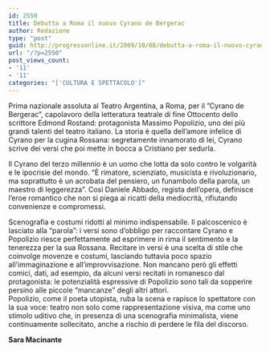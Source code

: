 ```yaml
---
id: 2550
title: Debutta a Roma il nuovo Cyrano de Bergerac
author: Redazione
type: "post"
guid: http://progressonline.it/2009/10/08/debutta-a-roma-il-nuovo-cyrano-de-bergerac/
url: "/?p=2550"
post_views_count:
- '11'
- '11'
categories: "['CULTURA E SPETTACOLO']"
---
```


 Prima nazionale assoluta al Teatro Argentina, a Roma, per il ”Cyrano de Bergerac”, capolavoro della letteratura teatrale di fine Ottocento dello scrittore Edmond Rostand: protagonista Massimo Popolizio, uno dei più grandi talenti del teatro italiano. La storia è quella dell’amore infelice di Cyrano per la cugina Rossana: segretamente innamorato di lei, Cyrano scrive dei versi che poi mette in bocca a Cristiano per sedurla.

Il Cyrano del terzo millennio è un uomo che lotta da solo contro le volgarità e le ipocrisie del mondo. “È rimatore, scienziato, musicista e rivoluzionario, ma soprattutto è un acrobata del pensiero, un funambolo della parola, un maestro di leggerezza”. Così Daniele Abbado, regista dell’opera, definisce l’eroe romantico che non si piega ai ricatti della mediocrità, rifiutando convenienze e compromessi.

Scenografia e costumi ridotti al minimo indispensabile. Il palcoscenico è lasciato alla “parola”: i versi sono d’obbligo per raccontare Cyrano e Popolizio riesce perfettamente ad esprimere in rima il sentimento e la tenerezza per la sua Rossana. Recitare in versi è una scelta di stile che coinvolge movenze e costumi, lasciando tuttavia poco spazio all’immaginazione e all’improvvisazione. Non mancano però gli effetti comici, dati, ad esempio, da alcuni versi recitati in romanesco dal protagonista: le potenzialità espressive di Popolizio sono tali da sopperire persino alle piccole “mancanze” degli altri attori.  
Popolizio, come il poeta utopista, ruba la scena e rapisce lo spettatore con la sua voce: teatro non solo come rappresentazione visiva, ma come uno stimolo uditivo che, in presenza di una scenografia minimalista, viene continuamente sollecitato, anche a rischio di perdere le fila del discorso.

**Sara Macinante**